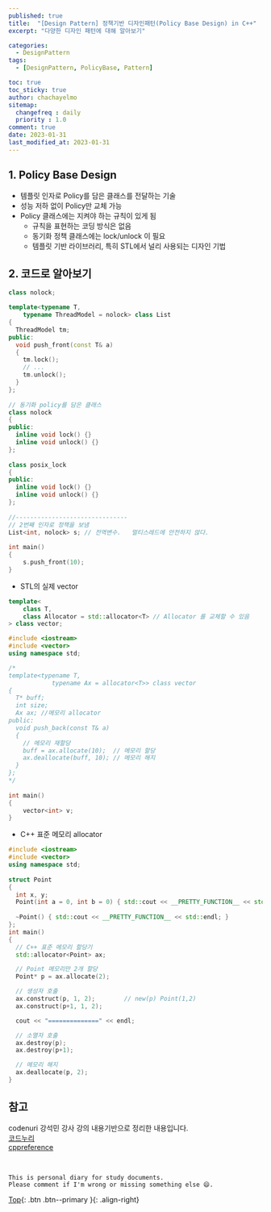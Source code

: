 ```yaml
---
published: true
title:  "[Design Pattern] 정책기반 디자인패턴(Policy Base Design) in C++"
excerpt: "다양한 디자인 패턴에 대해 알아보기"

categories:
  - DesignPattern
tags:
  - [DesignPattern, PolicyBase, Pattern]

toc: true
toc_sticky: true
author: chachayelmo
sitemap:
  changefreq : daily
  priority : 1.0
comment: true
date: 2023-01-31
last_modified_at: 2023-01-31
---
```


## 1. Policy Base Design

- 템플릿 인자로 Policy를 담은 클래스를 전달하는 기술
- 성능 저하 없이 Policy만 교체 가능
- Policy 클래스에는 지켜야 하는 규칙이 있게 됨
  - 규칙을 표현하는 코딩 방식은 없음
  - 동기화 정책 클래스에는 lock/unlock 이 필요
  - 템플릿 기반 라이브러리, 특히 STL에서 널리 사용되는 디자인 기법

## 2. 코드로 알아보기

```cpp
class nolock;

template<typename T,  
    typename ThreadModel = nolock> class List 
{ 
  ThreadModel tm; 
public: 
  void push_front(const T& a) 
  { 
    tm.lock(); 
    // ... 
    tm.unlock(); 
  } 
}; 
  
// 동기화 policy를 담은 클래스 
class nolock 
{ 
public: 
  inline void lock() {} 
  inline void unlock() {} 
}; 
  
class posix_lock 
{ 
public: 
  inline void lock() {} 
  inline void unlock() {} 
}; 
  
//------------------------------- 
// 2번째 인자로 정책을 보냄
List<int, nolock> s; // 전역변수.   멀티스레드에 안전하지 않다. 
  
int main() 
{ 
    s.push_front(10); 
}
```

- STL의 실제 vector

```cpp
template<
    class T,
    class Allocator = std::allocator<T> // Allocator 를 교체할 수 있음
> class vector;
```

```cpp
#include <iostream> 
#include <vector> 
using namespace std; 

/* 
template<typename T, 
            typename Ax = allocator<T>> class vector 
{ 
  T* buff; 
  int size; 
  Ax ax; //메모리 allocator
public: 
  void push_back(const T& a) 
  { 
    // 메모리 재할당
    buff = ax.allocate(10);  // 메모리 할당 
    ax.deallocate(buff, 10); // 메모리 해지 
  } 
}; 
*/ 
  
int main() 
{ 
    vector<int> v; 
}
```

- C++ 표준 메모리 allocator

```cpp
#include <iostream> 
#include <vector> 
using namespace std; 
  
struct Point 
{ 
  int x, y; 
  Point(int a = 0, int b = 0) { std::cout << __PRETTY_FUNCTION__ << std::endl; } 
    
  ~Point() { std::cout << __PRETTY_FUNCTION__ << std::endl; } 
}; 
int main() 
{ 
  // C++ 표준 메모리 할당기 
  std::allocator<Point> ax; 

  // Point 메모리만 2개 할당 
  Point* p = ax.allocate(2); 

  // 생성자 호출 
  ax.construct(p, 1, 2);        // new(p) Point(1,2) 
  ax.construct(p+1, 1, 2); 

  cout << "==============" << endl;

  // 소멸자 호출 
  ax.destroy(p); 
  ax.destroy(p+1); 

  // 메모리 해지 
  ax.deallocate(p, 2); 
}
```

## 참고
codenuri 강석민 강사 강의 내용기반으로 정리한 내용입니다.  
[코드누리](https://github.com/codenuri)  
[cppreference](https://en.cppreference.com/w/cpp/container/vector)  

<br>

    This is personal diary for study documents.
    Please comment if I'm wrong or missing something else 😄. 

[Top](#){: .btn .btn--primary }{: .align-right}